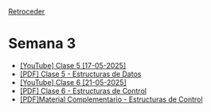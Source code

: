 [Retroceder](./README.md)

# Semana 3

- [[YouTube] Clase 5 [17-05-2025]](https://youtu.be/_fEq5oE4tOo)
- [[PDF] Clase 5 - Estructuras de Datos](./pdfs/Etapa%202%20-%20Clase%205.pdf)
- [[YouTube] Clase 6 [21-05-2025]](https://youtu.be/O7rbqgq4cq4)
- [[PDF] Clase 6 - Estructuras de Control](../../pdfs/Clase%204%20-%20Integrando%20Conceptos.pdf)
- [[PDF]Material Complementario - Estructuras de Control](../../pdfs/Material%20Complementario%20-%20Estructuras%20de%20Control%20de%20Flujo.pdf)
